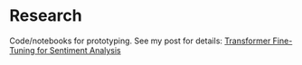 # Research 
Code/notebooks for prototyping. See my post for details: [Transformer Fine-Tuning for Sentiment Analysis](https://medium.com/@ben0it8/transformer-fine-tuning-for-sentiment-analysis-c000da034bb5
)

